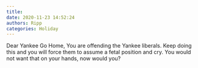 ```yaml
---
title: 
date: 2020-11-23 14:52:24
authors: Ripp
categories: Holiday
---
```


 Dear Yankee Go Home,
You are offending the Yankee liberals.  Keep doing this and you will force them to assume a fetal position and cry.  You would not want that on your hands, now would you?